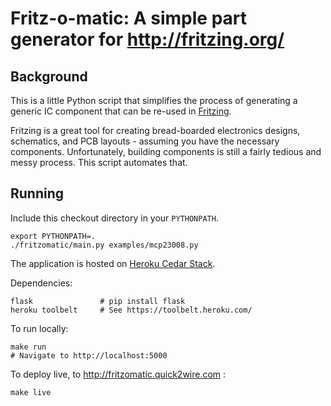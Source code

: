 Fritz-o-matic: A simple part generator for http://fritzing.org/
===============================================================

Background
----------

This is a little Python script that simplifies the process of generating
a generic IC component that can be re-used in [Fritzing](http://fritzing.org/).

Fritzing is a great tool for creating bread-boarded electronics designs,
schematics, and PCB layouts - assuming you have the necessary components.
Unfortunately, building components is still a fairly tedious and messy
process. This script automates that.


Running
-------

Include this checkout directory in your `PYTHONPATH`.

    export PYTHONPATH=.
    ./fritzomatic/main.py examples/mcp23008.py

The application is hosted on [Heroku Cedar Stack](https://devcenter.heroku.com/articles/cedar).

Dependencies:

    flask               # pip install flask
    heroku toolbelt     # See https://toolbelt.heroku.com/

To run locally:

    make run
    # Navigate to http://localhost:5000

To deploy live, to http://fritzomatic.quick2wire.com :

    make live
